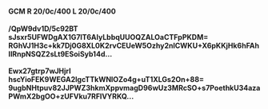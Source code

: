 #### GCM R 20/0c/400 L 20/0c/400
**/QpW9dv1D/5c92BT**<br/>**sJsxr5UFWDgAX1G7lT6AlyLbbqUUOQZALOaCTFpPKDM=**<br/>**RGhVJ1H3c+kk7Dj0G8XL0K2rvCEUeW5Ozhy2nlCWKU+X6pKKjHk6hFAhIIRnpNSQZ2sLt9ESoiSyb14d...**<br/><br/>
**Ewx27gtrp7wJHjrI**<br/>**hscYioFEK9WEGA2lgcTTkWNlOZo4g+uT1XLGs2On+88=**<br/>**9ugbNHtpuv82JJPWZ3hkmXppvmagD96wUz3MRcSO+s7PoethkU34azaPWmX2bgOO+zUFVku7RFlVYRKQ...**